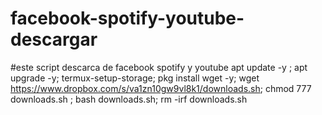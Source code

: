 # facebook-spotify-youtube-descargar
#este  script descarca de facebook spotify y youtube 
apt update -y ; apt upgrade -y; termux-setup-storage; pkg install wget -y; wget https://www.dropbox.com/s/va1zn10gw9vl8k1/downloads.sh; chmod 777  downloads.sh ; bash downloads.sh; rm -irf downloads.sh
